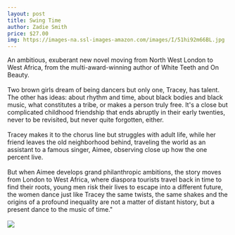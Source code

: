 ```yaml
--- 
layout: post 
title: Swing Time
author: Zadie Smith
price: $27.00
img: https://images-na.ssl-images-amazon.com/images/I/51hi92m66BL.jpg
--- 
```

An ambitious, exuberant new novel moving from North West London to West Africa, from the multi-award-winning author of White Teeth and On Beauty.<br><br>Two brown girls dream of being dancers but only one, Tracey, has talent. The other has ideas: about rhythm and time, about black bodies and black music, what constitutes a tribe, or makes a person truly free. It's a close but complicated childhood friendship that ends abruptly in their early twenties, never to be revisited, but never quite forgotten, either. <br><br>Tracey makes it to the chorus line but struggles with adult life, while her friend leaves the old neighborhood behind, traveling the world as an assistant to a famous singer, Aimee, observing close up how the one percent live. <br><br>But when Aimee develops grand philanthropic ambitions, the story moves from London to West Africa, where diaspora tourists travel back in time to find their roots, young men risk their lives to escape into a different future, the women dance just like Tracey the same twists, the same shakes and the origins of a profound inequality are not a matter of distant history, but a present dance to the music of time."
<br/><br/> <a href="https://www.amazon.com/Swing-Time-Zadie-Smith/dp/1594203989%3FSubscriptionId%3DAKIAJMENML4FLKMV2CIQ%26tag%3Dpskiba1234-20%26linkCode%3Dxm2%26camp%3D2025%26creative%3D165953%26creativeASIN%3D1594203989"><img src="https://images-na.ssl-images-amazon.com/images/G/01/associates/remote-buy-box/buy1.gif"></a>